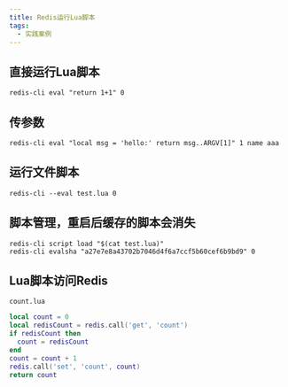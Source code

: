 ```yaml
---
title: Redis运行Lua脚本
tags: 
  - 实践案例
---
```


## 直接运行Lua脚本

<!--more-->

```
redis-cli eval "return 1+1" 0
```
## 传参数

```
redis-cli eval "local msg = 'hello:' return msg..ARGV[1]" 1 name aaa
```

## 运行文件脚本

```
redis-cli --eval test.lua 0
```

## 脚本管理，重启后缓存的脚本会消失

```
redis-cli script load "$(cat test.lua)"
redis-cli evalsha "a27e7e8a43702b7046d4f6a7ccf5b60cef6b9bd9" 0
```

## Lua脚本访问Redis

`count.lua`

```lua
local count = 0
local redisCount = redis.call('get', 'count')
if redisCount then
  count = redisCount
end
count = count + 1
redis.call('set', 'count', count)
return count
```

